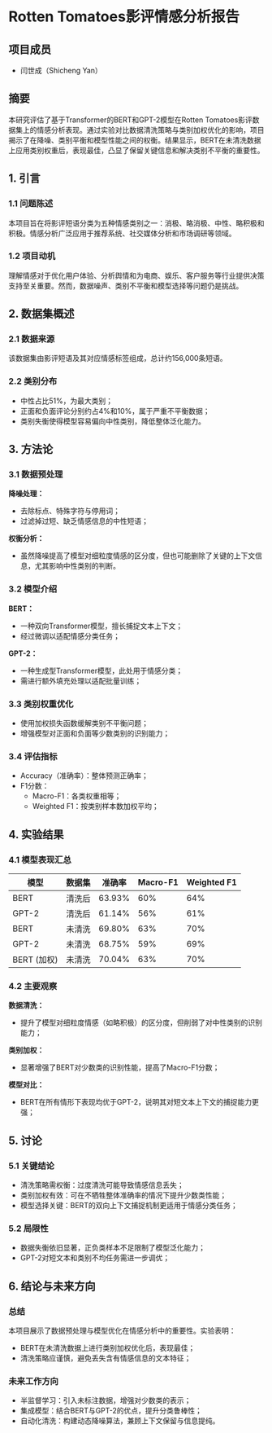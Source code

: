 
# Rotten Tomatoes影评情感分析报告

## 项目成员
- 闫世成（Shicheng Yan）

## 摘要
本研究评估了基于Transformer的BERT和GPT-2模型在Rotten Tomatoes影评数据集上的情感分析表现。通过实验对比数据清洗策略与类别加权优化的影响，项目揭示了在降噪、类别平衡和模型性能之间的权衡。结果显示，BERT在未清洗数据上应用类别权重后，表现最佳，凸显了保留关键信息和解决类别不平衡的重要性。

## 1. 引言

### 1.1 问题陈述
本项目旨在将影评短语分类为五种情感类别之一：消极、略消极、中性、略积极和积极。情感分析广泛应用于推荐系统、社交媒体分析和市场调研等领域。

### 1.2 项目动机
理解情感对于优化用户体验、分析舆情和为电商、娱乐、客户服务等行业提供决策支持至关重要。然而，数据噪声、类别不平衡和模型选择等问题仍是挑战。

## 2. 数据集概述

### 2.1 数据来源
该数据集由影评短语及其对应情感标签组成，总计约156,000条短语。

### 2.2 类别分布
- 中性占比51%，为最大类别；
- 正面和负面评论分别约占4%和10%，属于严重不平衡数据；
- 类别失衡使得模型容易偏向中性类别，降低整体泛化能力。

## 3. 方法论

### 3.1 数据预处理
**降噪处理：**
- 去除标点、特殊字符与停用词；
- 过滤掉过短、缺乏情感信息的中性短语；

**权衡分析：**
- 虽然降噪提高了模型对细粒度情感的区分度，但也可能删除了关键的上下文信息，尤其影响中性类别的判断。

### 3.2 模型介绍
**BERT：**
- 一种双向Transformer模型，擅长捕捉文本上下文；
- 经过微调以适配情感分类任务；

**GPT-2：**
- 一种生成型Transformer模型，此处用于情感分类；
- 需进行额外填充处理以适配批量训练；

### 3.3 类别权重优化
- 使用加权损失函数缓解类别不平衡问题；
- 增强模型对正面和负面等少数类别的识别能力；

### 3.4 评估指标
- Accuracy（准确率）：整体预测正确率；
- F1分数：
  - Macro-F1：各类权重相等；
  - Weighted F1：按类别样本数加权平均；

## 4. 实验结果

### 4.1 模型表现汇总

| 模型 | 数据集 | 准确率 | Macro-F1 | Weighted F1 |
|------|--------|--------|-----------|--------------|
| BERT | 清洗后 | 63.93% | 60%       | 64%          |
| GPT-2 | 清洗后 | 61.14% | 56%       | 61%          |
| BERT | 未清洗 | 69.80% | 63%       | 70%          |
| GPT-2 | 未清洗 | 68.75% | 59%       | 69%          |
| BERT (加权) | 未清洗 | 70.04% | 63%       | 70%          |

### 4.2 主要观察

**数据清洗：**
- 提升了模型对细粒度情感（如略积极）的区分度，但削弱了对中性类别的识别能力；

**类别加权：**
- 显著增强了BERT对少数类的识别性能，提高了Macro-F1分数；

**模型对比：**
- BERT在所有情形下表现均优于GPT-2，说明其对短文本上下文的捕捉能力更强；

## 5. 讨论

### 5.1 关键结论
- 清洗策略需权衡：过度清洗可能导致情感信息丢失；
- 类别加权有效：可在不牺牲整体准确率的情况下提升少数类性能；
- 模型选择关键：BERT的双向上下文捕捉机制更适用于情感分类任务；

### 5.2 局限性
- 数据失衡依旧显著，正负类样本不足限制了模型泛化能力；
- GPT-2对短文本和类别不均任务需进一步调优；

## 6. 结论与未来方向

### 总结
本项目展示了数据预处理与模型优化在情感分析中的重要性。实验表明：
- BERT在未清洗数据上进行类别加权优化后，表现最佳；
- 清洗策略应谨慎，避免丢失含有情感信息的文本特征；

### 未来工作方向
- 半监督学习：引入未标注数据，增强对少数类的表示；
- 集成模型：结合BERT与GPT-2的优点，提升分类鲁棒性；
- 自动化清洗：构建动态降噪算法，兼顾上下文保留与信息提纯。
